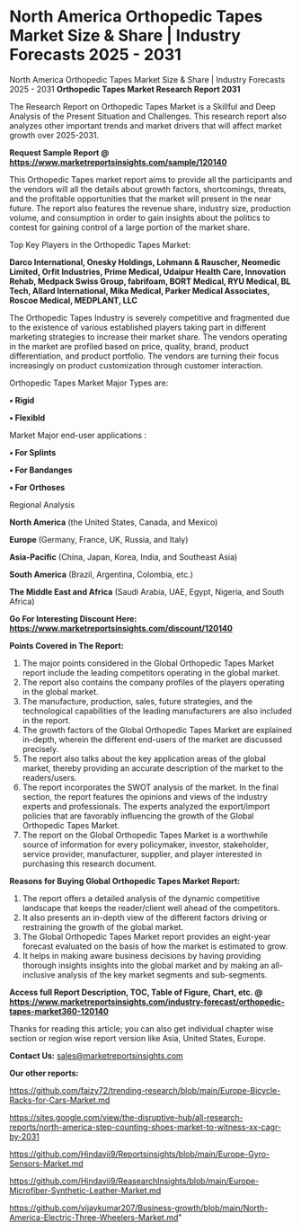 # North America Orthopedic Tapes Market Size & Share | Industry Forecasts 2025 - 2031
North America Orthopedic Tapes Market Size & Share | Industry Forecasts 2025 - 2031
<strong>Orthopedic Tapes Market Research Report 2031</strong>

The Research Report on Orthopedic Tapes Market is a Skillful and Deep Analysis of the Present Situation and Challenges. This research report also analyzes other important trends and market drivers that will affect market growth over 2025-2031.

<strong>Request Sample Report @ <a href=https://www.marketreportsinsights.com/sample/120140>https://www.marketreportsinsights.com/sample/120140</a></strong>

This Orthopedic Tapes market report aims to provide all the participants and the vendors will all the details about growth factors, shortcomings, threats, and the profitable opportunities that the market will present in the near future. The report also features the revenue share, industry size, production volume, and consumption in order to gain insights about the politics to contest for gaining control of a large portion of the market share.

Top Key Players in the Orthopedic Tapes Market:

<strong>Darco International, Onesky Holdings, Lohmann & Rauscher, Neomedic Limited, Orfit Industries, Prime Medical, Udaipur Health Care, Innovation Rehab, Medpack Swiss Group, fabrifoam, BORT Medical, RYU Medical, BL Tech, Allard International, Mika Medical, Parker Medical Associates, Roscoe Medical, MEDPLANT, LLC</strong>

The Orthopedic Tapes Industry is severely competitive and fragmented due to the existence of various established players taking part in different marketing strategies to increase their market share. The vendors operating in the market are profiled based on price, quality, brand, product differentiation, and product portfolio. The vendors are turning their focus increasingly on product customization through customer interaction.

Orthopedic Tapes Market Major Types are:

<strong>• Rigid

• Flexibld</strong>

Market Major end-user applications :

<strong>• For Splints

• For Bandanges

• For Orthoses</strong>

Regional Analysis

</u><strong><b>North America</b></strong> (the United States, Canada, and Mexico)

<strong><b>Europe </b></strong>(Germany, France, UK, Russia, and Italy)

<strong><b>Asia-Pacific</b></strong> (China, Japan, Korea, India, and Southeast Asia)

<strong><b>South America</b></strong> (Brazil, Argentina, Colombia, etc.)

<strong><b>The Middle East and Africa</b></strong> (Saudi Arabia, UAE, Egypt, Nigeria, and South Africa)

<strong>Go For Interesting Discount Here: <a href=https://www.marketreportsinsights.com/discount/120140>https://www.marketreportsinsights.com/discount/120140</a></strong>

<strong>Points Covered in The Report:</strong>
<ol>
  <li>The major points considered in the Global Orthopedic Tapes Market report include the leading competitors operating in the global market.</li>
  <li>The report also contains the company profiles of the players operating in the global market.</li>
  <li>The manufacture, production, sales, future strategies, and the technological capabilities of the leading manufacturers are also included in the report.</li>
  <li>The growth factors of the Global Orthopedic Tapes Market are explained in-depth, wherein the different end-users of the market are discussed precisely.</li>
  <li>The report also talks about the key application areas of the global market, thereby providing an accurate description of the market to the readers/users.</li>
  <li>The report incorporates the SWOT analysis of the market. In the final section, the report features the opinions and views of the industry experts and professionals. The experts analyzed the export/import policies that are favorably influencing the growth of the Global Orthopedic Tapes Market.</li>
  <li>The report on the Global Orthopedic Tapes Market is a worthwhile source of information for every policymaker, investor, stakeholder, service provider, manufacturer, supplier, and player interested in purchasing this research document.</li>
</ol>
<strong>Reasons for Buying Global Orthopedic Tapes Market Report:</strong>

<ol>
  <li>The report offers a detailed analysis of the dynamic competitive landscape that keeps the reader/client well ahead of the competitors.</li>
  <li>It also presents an in-depth view of the different factors driving or restraining the growth of the global market.</li>
  <li>The Global Orthopedic Tapes Market report provides an eight-year forecast evaluated on the basis of how the market is estimated to grow.</li>
  <li>It helps in making aware business decisions by having providing thorough insights insights into the global market and by making an all-inclusive analysis of the key market segments and sub-segments.</li>
</ol>
<strong>Access full Report Description, TOC, Table of Figure, Chart, etc. @ <a href=https://www.marketreportsinsights.com/industry-forecast/orthopedic-tapes-market360-120140>https://www.marketreportsinsights.com/industry-forecast/orthopedic-tapes-market360-120140</a></strong>


Thanks for reading this article; you can also get individual chapter wise section or region wise report version like Asia, United States, Europe.

<strong>Contact Us:</strong>
sales@marketreportsinsights.com

<strong>Our other reports:</strong>

<a href=https://github.com/faizy72/trending-research/blob/main/Europe-Bicycle-Racks-for-Cars-Market.md>https://github.com/faizy72/trending-research/blob/main/Europe-Bicycle-Racks-for-Cars-Market.md</a>

<a href=https://sites.google.com/view/the-disruptive-hub/all-research-reports/north-america-step-counting-shoes-market-to-witness-xx-cagr-by-2031>https://sites.google.com/view/the-disruptive-hub/all-research-reports/north-america-step-counting-shoes-market-to-witness-xx-cagr-by-2031</a>

<a href=https://github.com/Hindavii9/Reportsinsights/blob/main/Europe-Gyro-Sensors-Market.md>https://github.com/Hindavii9/Reportsinsights/blob/main/Europe-Gyro-Sensors-Market.md</a>

<a href=https://github.com/Hindavii9/ReasearchInsights/blob/main/Europe-Microfiber-Synthetic-Leather-Market.md>https://github.com/Hindavii9/ReasearchInsights/blob/main/Europe-Microfiber-Synthetic-Leather-Market.md</a>

<a href=https://github.com/vijaykumar207/Business-growth/blob/main/North-America-Electric-Three-Wheelers-Market.md>https://github.com/vijaykumar207/Business-growth/blob/main/North-America-Electric-Three-Wheelers-Market.md</a>"
